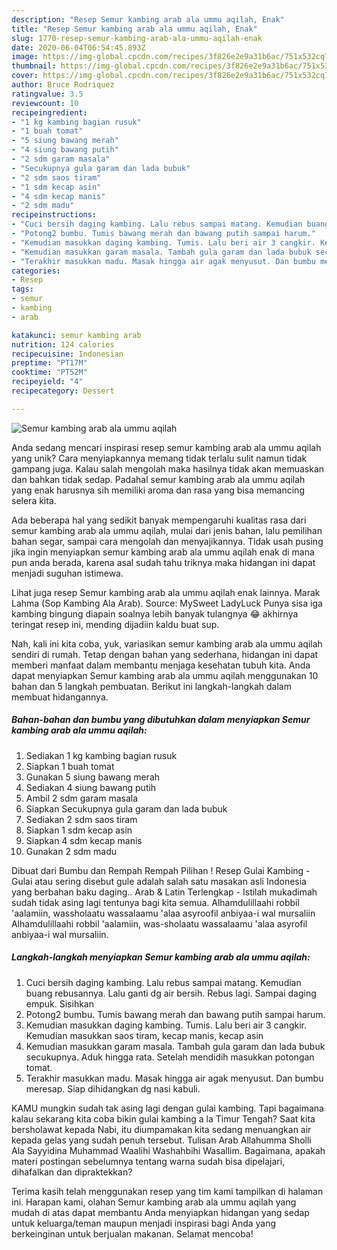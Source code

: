 ```yaml
---
description: "Resep Semur kambing arab ala ummu aqilah, Enak"
title: "Resep Semur kambing arab ala ummu aqilah, Enak"
slug: 1770-resep-semur-kambing-arab-ala-ummu-aqilah-enak
date: 2020-06-04T06:54:45.893Z
image: https://img-global.cpcdn.com/recipes/3f826e2e9a31b6ac/751x532cq70/semur-kambing-arab-ala-ummu-aqilah-foto-resep-utama.jpg
thumbnail: https://img-global.cpcdn.com/recipes/3f826e2e9a31b6ac/751x532cq70/semur-kambing-arab-ala-ummu-aqilah-foto-resep-utama.jpg
cover: https://img-global.cpcdn.com/recipes/3f826e2e9a31b6ac/751x532cq70/semur-kambing-arab-ala-ummu-aqilah-foto-resep-utama.jpg
author: Bruce Rodriquez
ratingvalue: 3.5
reviewcount: 10
recipeingredient:
- "1 kg kambing bagian rusuk"
- "1 buah tomat"
- "5 siung bawang merah"
- "4 siung bawang putih"
- "2 sdm garam masala"
- "Secukupnya gula garam dan lada bubuk"
- "2 sdm saos tiram"
- "1 sdm kecap asin"
- "4 sdm kecap manis"
- "2 sdm madu"
recipeinstructions:
- "Cuci bersih daging kambing. Lalu rebus sampai matang. Kemudian buang rebusannya. Lalu ganti dg air bersih. Rebus lagi. Sampai daging empuk. Sisihkan"
- "Potong2 bumbu. Tumis bawang merah dan bawang putih sampai harum."
- "Kemudian masukkan daging kambing. Tumis. Lalu beri air 3 cangkir. Kemudian masukkan saos tiram, kecap manis, kecap asin"
- "Kemudian masukkan garam masala. Tambah gula garam dan lada bubuk secukupnya. Aduk hingga rata. Setelah mendidih masukkan potongan tomat."
- "Terakhir masukkan madu. Masak hingga air agak menyusut. Dan bumbu meresap. Siap dihidangkan dg nasi kabuli."
categories:
- Resep
tags:
- semur
- kambing
- arab

katakunci: semur kambing arab 
nutrition: 124 calories
recipecuisine: Indonesian
preptime: "PT17M"
cooktime: "PT52M"
recipeyield: "4"
recipecategory: Dessert

---
```



![Semur kambing arab ala ummu aqilah](https://img-global.cpcdn.com/recipes/3f826e2e9a31b6ac/751x532cq70/semur-kambing-arab-ala-ummu-aqilah-foto-resep-utama.jpg)

Anda sedang mencari inspirasi resep semur kambing arab ala ummu aqilah yang unik? Cara menyiapkannya memang tidak terlalu sulit namun tidak gampang juga. Kalau salah mengolah maka hasilnya tidak akan memuaskan dan bahkan tidak sedap. Padahal semur kambing arab ala ummu aqilah yang enak harusnya sih memiliki aroma dan rasa yang bisa memancing selera kita.

Ada beberapa hal yang sedikit banyak mempengaruhi kualitas rasa dari semur kambing arab ala ummu aqilah, mulai dari jenis bahan, lalu pemilihan bahan segar, sampai cara mengolah dan menyajikannya. Tidak usah pusing jika ingin menyiapkan semur kambing arab ala ummu aqilah enak di mana pun anda berada, karena asal sudah tahu triknya maka hidangan ini dapat menjadi suguhan istimewa.

Lihat juga resep Semur kambing arab ala ummu aqilah enak lainnya. Marak Lahma (Sop Kambing Ala Arab). Source: MySweet LadyLuck Punya sisa iga kambing bingung diapain soalnya lebih banyak tulangnya 😂 akhirnya teringat resep ini, mending dijadiin kaldu buat sup.


Nah, kali ini kita coba, yuk, variasikan semur kambing arab ala ummu aqilah sendiri di rumah. Tetap dengan bahan yang sederhana, hidangan ini dapat memberi manfaat dalam membantu menjaga kesehatan tubuh kita. Anda dapat menyiapkan Semur kambing arab ala ummu aqilah menggunakan 10 bahan dan 5 langkah pembuatan. Berikut ini langkah-langkah dalam membuat hidangannya.

<!--inarticleads1-->

##### Bahan-bahan dan bumbu yang dibutuhkan dalam menyiapkan Semur kambing arab ala ummu aqilah:

1. Sediakan 1 kg kambing bagian rusuk
1. Siapkan 1 buah tomat
1. Gunakan 5 siung bawang merah
1. Sediakan 4 siung bawang putih
1. Ambil 2 sdm garam masala
1. Siapkan Secukupnya gula garam dan lada bubuk
1. Sediakan 2 sdm saos tiram
1. Siapkan 1 sdm kecap asin
1. Siapkan 4 sdm kecap manis
1. Gunakan 2 sdm madu


Dibuat dari Bumbu dan Rempah Rempah Pilihan ! Resep Gulai Kambing - Gulai atau sering disebut gule adalah salah satu masakan asli Indonesia yang berbahan baku daging.. Arab &amp; Latin Terlengkap - Istilah mukadimah sudah tidak asing lagi tentunya bagi kita semua. Alhamdulillaahi robbil &#39;aalamiin, wassholaatu wassalaamu &#39;alaa asyroofil anbiyaa-i wal mursaliin Alhamdulillaahi robbil &#39;aalamiin, was-sholaatu wassalaamu &#39;alaa asyrofil anbiyaa-i wal mursaliin. 

<!--inarticleads2-->

##### Langkah-langkah menyiapkan Semur kambing arab ala ummu aqilah:

1. Cuci bersih daging kambing. Lalu rebus sampai matang. Kemudian buang rebusannya. Lalu ganti dg air bersih. Rebus lagi. Sampai daging empuk. Sisihkan
1. Potong2 bumbu. Tumis bawang merah dan bawang putih sampai harum.
1. Kemudian masukkan daging kambing. Tumis. Lalu beri air 3 cangkir. Kemudian masukkan saos tiram, kecap manis, kecap asin
1. Kemudian masukkan garam masala. Tambah gula garam dan lada bubuk secukupnya. Aduk hingga rata. Setelah mendidih masukkan potongan tomat.
1. Terakhir masukkan madu. Masak hingga air agak menyusut. Dan bumbu meresap. Siap dihidangkan dg nasi kabuli.


KAMU mungkin sudah tak asing lagi dengan gulai kambing. Tapi bagaimana kalau sekarang kita coba bikin gulai kambing a la Timur Tengah? Saat kita bersholawat kepada Nabi, itu diumpamakan kita sedang menuangkan air kepada gelas yang sudah penuh tersebut. Tulisan Arab Allahumma Sholli Ala Sayyidina Muhammad Waalihi Washahbihi Wasallim. Bagaimana, apakah materi postingan sebelumnya tentang warna sudah bisa dipelajari, dihafalkan dan dipraktekkan? 

Terima kasih telah menggunakan resep yang tim kami tampilkan di halaman ini. Harapan kami, olahan Semur kambing arab ala ummu aqilah yang mudah di atas dapat membantu Anda menyiapkan hidangan yang sedap untuk keluarga/teman maupun menjadi inspirasi bagi Anda yang berkeinginan untuk berjualan makanan. Selamat mencoba!
